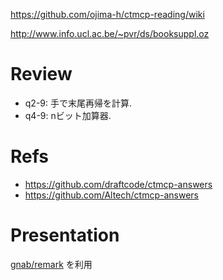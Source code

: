 https://github.com/ojima-h/ctmcp-reading/wiki

http://www.info.ucl.ac.be/~pvr/ds/booksuppl.oz


Review
========================

* q2-9: 手で末尾再帰を計算.
* q4-9: nビット加算器.


Refs
========================

* https://github.com/draftcode/ctmcp-answers
* https://github.com/Altech/ctmcp-answers


Presentation
=======================

[gnab/remark](https://github.com/gnab/remark) を利用
